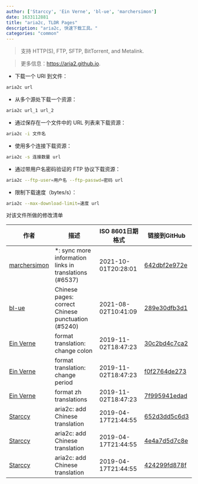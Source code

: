 ```yaml
---
author: ['Starccy', 'Ein Verne', 'bl-ue', 'marchersimon']
date: 1633112881
title: "aria2c, TLDR Pages"
description: "aria2c, 快速下载工具。"
categories: "common"
---
```

> 支持 HTTP(S), FTP, SFTP, BitTorrent, and Metalink.

> 更多信息：<https://aria2.github.io>.

- 下载一个 URI 到文件：

```bash
aria2c url
```

- 从多个源处下载一个资源：

```bash
aria2c url_1 url_2
```

- 通过保存在一个文件中的 URL 列表来下载资源：

```bash
aria2c -i 文件名
```

- 使用多个连接下载资源：

```bash
aria2c -s 连接数量 url
```

- 通过带用户名密码验证的 FTP 协议下载资源：

```bash
aria2c --ftp-user=用户名 --ftp-passwd=密码 url
```

- 限制下载速度（bytes/s）：

```bash
aria2c --max-download-limit=速度 url
```
对该文件所做的修改清单


作者 | 描述 | ISO 8601日期格式 | 链接到GitHub
------|-----|-----|-----
[marchersimon](mailto:50295997+marchersimon@users.noreply.github.com) | *: sync more information links in translations (#6537) | 2021-10-01T20:28:01 | [642dbf2e972e](https://github.com/tldr-pages/tldr/commit/642dbf2e972e388fab8c84ba3b4685fb862b6454)
[bl-ue](mailto:54780737+bl-ue@users.noreply.github.com) | Chinese pages: correct Chinese punctuation (#5240) | 2021-08-02T10:41:09 | [289e30dfb3d1](https://github.com/tldr-pages/tldr/commit/289e30dfb3d1d73bade9e3610e12bfc90e9270ae)
[Ein Verne](mailto:einverne@gmail.com) | format translation: change colon | 2019-11-02T18:47:23 | [30c2bd4c7ca2](https://github.com/tldr-pages/tldr/commit/30c2bd4c7ca2385e09cc00f15ad651e195b82e65)
[Ein Verne](mailto:einverne@gmail.com) | format translation: change period | 2019-11-02T18:47:23 | [f0f2764de273](https://github.com/tldr-pages/tldr/commit/f0f2764de2737f4c7bc75feeec5499117dea6ed0)
[Ein Verne](mailto:einverne@gmail.com) | format zh translations | 2019-11-02T18:47:23 | [7f995941edad](https://github.com/tldr-pages/tldr/commit/7f995941edaddaa6bd3208856ec539f5439f7ef4)
[Starccy](mailto:452276725@qq.com) | aria2c: add Chinese translation | 2019-04-17T21:44:55 | [652d3dd5c6d3](https://github.com/tldr-pages/tldr/commit/652d3dd5c6d3fdac1078d034898237d78bda266b)
[Starccy](mailto:452276725@qq.com) | aria2c: add Chinese translation | 2019-04-17T21:44:55 | [4e4a7d5d7c8e](https://github.com/tldr-pages/tldr/commit/4e4a7d5d7c8e809725baf1797cce19463650036c)
[Starccy](mailto:452276725@qq.com) | aria2c: add Chinese translation | 2019-04-17T21:44:55 | [424299fd878f](https://github.com/tldr-pages/tldr/commit/424299fd878f46366d610d5e7b27f634bf9cfc0c)

